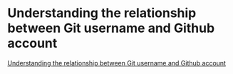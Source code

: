# Understanding the relationship between Git username and Github account
[Understanding the relationship between Git username and Github account](https://aiwithcloud.com/2022/09/19/understanding_the_relationship_between_git_username_and_github_account/)